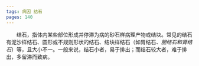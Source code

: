 ```yaml
---
tags: 病因 结石
pages: 140
---
```

&emsp;&emsp;结石，指体内某些部位形成并停滞为病的砂石样病理产物或结块。常见的结石有泥沙样结石、圆形或不规则形状的结石、结块样结石（如胃结石<dfn>、胆结石和肾结石</dfn>）等，且大小不一。一般来说，结石小者，易于排出；而结石较大者，难于排出，多留滞而致病。